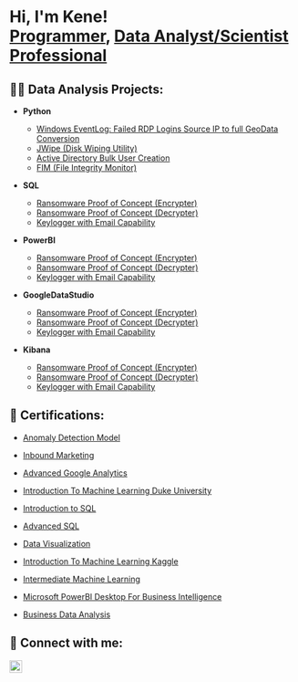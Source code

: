 <h1>Hi, I'm Kene! <br/><a href="">Programmer</a>, <a href="https://www.linkedin.com/in/kene-nnodum-551734191?utm_source=share&utm_campaign=share_via&utm_content=profile&utm_medium=ios_app">Data Analyst/Scientist Professional</a></h1>

<h2>👨‍💻 Data Analysis Projects:</h2>

- <b>Python</b>
  - [Windows EventLog: Failed RDP Logins Source IP to full GeoData Conversion](https://github.com/joshmadakor1/Sentinel-Lab)
  - [JWipe (Disk Wiping Utility)](https://github.com/joshmadakor1/Jwipe.PowerShell)
  - [Active Directory Bulk User Creation](https://github.com/joshmadakor1/AD_PS)
  - [FIM (File Integrity Monitor)](https://github.com/joshmadakor1/PowerShell-Integrity-FIM)
- <b>SQL</b>
  - [Ransomware Proof of Concept (Encrypter)](https://github.com/joshmadakor1/EncrypterPOC)
  - [Ransomware Proof of Concept (Decrypter)](https://github.com/joshmadakor1/DecrypterPOC)
  - [Keylogger with Email Capability](https://github.com/joshmadakor1/Key-Logger-With-Email)
 
- <b>PowerBI</b>
  - [Ransomware Proof of Concept (Encrypter)](https://github.com/joshmadakor1/EncrypterPOC)
  - [Ransomware Proof of Concept (Decrypter)](https://github.com/joshmadakor1/DecrypterPOC)
  - [Keylogger with Email Capability](https://github.com/joshmadakor1/Key-Logger-With-Email)

- <b>GoogleDataStudio</b>
  - [Ransomware Proof of Concept (Encrypter)](https://github.com/joshmadakor1/EncrypterPOC)
  - [Ransomware Proof of Concept (Decrypter)](https://github.com/joshmadakor1/DecrypterPOC)
  - [Keylogger with Email Capability](https://github.com/joshmadakor1/Key-Logger-With-Email)

- <b>Kibana</b>
  - [Ransomware Proof of Concept (Encrypter)](https://github.com/joshmadakor1/EncrypterPOC)
  - [Ransomware Proof of Concept (Decrypter)](https://github.com/joshmadakor1/DecrypterPOC)
  - [Keylogger with Email Capability](https://github.com/joshmadakor1/Key-Logger-With-Email)

<h2>📜 Certifications:</h2>

  - [Anomaly Detection Model](https://www.coursera.org/account/accomplishments/verify/BWBP86VG2PLL)
  
  - [Inbound Marketing](https://hubspot-academy.s3.amazonaws.com/prod/tracks/user-certificates/7790edd40b8443e8b790a5bd371a7278-1572755265733.png)
    
  - [Advanced Google Analytics](https://analytics.google.com/analytics/academy/certificate/m5dl_LSwTGq6Z2g4yluVTA)
  - [Introduction To Machine Learning Duke University](https://www.coursera.org/account/accomplishments/certificate/MWZU8D2JSQG9)
  - [Introduction to SQL](https://www.kaggle.com/learn/certification/nnodumkenechukwu/intro-to-sql)
  - [Advanced SQL](https://www.kaggle.com/learn/certification/nnodumkenechukwu/advanced-sql)
  - [Data Visualization](https://www.kaggle.com/learn/certification/nnodumkenechukwu/data-visualization)
  - [Introduction To Machine Learning Kaggle](https://www.kaggle.com/learn/certification/nnodumkenechukwu/intro-to-machine-learning)
  - [Intermediate Machine Learning](https://www.kaggle.com/learn/certification/nnodumkenechukwu/intermediate-machine-learning)
  - [Microsoft PowerBI Desktop For Business Intelligence](https://udemy-certificate.s3.amazonaws.com/pdf/UC-df3853cd-216d-4097-a35d-dd0780f68d1d.pdf)
  - [Business Data Analysis](https://www.udemy.com/certificate/UC-47aa6dbb-70c3-450c-94d2-277f4e4625d0/)
 
<h2> 🤳 Connect with me:</h2>

[<img align="left" alt="JoshMadakor | LinkedIn" width="22px" src="https://cdn.jsdelivr.net/npm/simple-icons@v3/icons/linkedin.svg" />][linkedin]



[linkedin]: https://www.linkedin.com/in/kene-nnodum-551734191?utm_source=share&utm_campaign=share_via&utm_content=profile&utm_medium=ios_app

<!--
**joshmadakor1/joshmadakor1** is a ✨ _special_ ✨ repository because its `README.md` (this file) appears on your GitHub profile.

Here are some ideas to get you started:

- 🔭 I’m currently working on ...
- 🌱 I’m currently learning ...
- 👯 I’m looking to collaborate on ...
- 🤔 I’m looking for help with ...
- 💬 Ask me about ...
- 📫 How to reach me: ...
- 😄 Pronouns: ...
- ⚡ Fun fact: ...
-->
